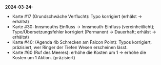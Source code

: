 **2024-03-24:**
  - Karte #17 (Grundschwäche Verflucht): Typo korrigiert (erhälst -> erhältst)
  - Karte #30: Innsmouths Einfluss -> Innsmouth-Einfluss (vereinheitlicht); Typo/Übersetzungsfehler korrigiert (Permanent -> Dauerhaft; erhälst -> erhältst)
  - Karte #40: (Agenda 4b Schrecken am Falcon Point): Typos korrigiert, präzisiert, wer Ringer der Tiefen Wesen erscheinen lässt.
  - Karte #60 (Ruf des Meeres): erhöhe die Kosten um 1 -> erhöhe die Kosten um 1 Aktion. (präzisiert)
